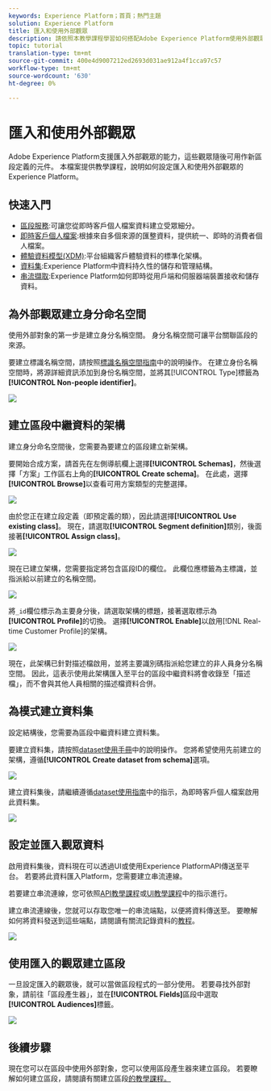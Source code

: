 ```yaml
---
keywords: Experience Platform；首頁；熱門主題
solution: Experience Platform
title: 匯入和使用外部觀眾
description: 請依照本教學課程學習如何搭配Adobe Experience Platform使用外部觀眾。
topic: tutorial
translation-type: tm+mt
source-git-commit: 400e4d9007212ed2693d031ae912a4f1cca97c57
workflow-type: tm+mt
source-wordcount: '630'
ht-degree: 0%

---
```



# 匯入和使用外部觀眾

Adobe Experience Platform支援匯入外部觀眾的能力，這些觀眾隨後可用作新區段定義的元件。 本檔案提供教學課程，說明如何設定匯入和使用外部觀眾的Experience Platform。

## 快速入門

- [區段服務](../home.md):可讓您從即時客戶個人檔案資料建立受眾細分。
- [即時客戶個人檔案](../../profile/home.md):根據來自多個來源的匯整資料，提供統一、即時的消費者個人檔案。
- [體驗資料模型(XDM)](../../xdm/home.md):平台組織客戶體驗資料的標準化架構。
- [資料集](../../catalog/datasets/overview.md):Experience Platform中資料持久性的儲存和管理結構。
- [串流擷取](../../ingestion/streaming-ingestion/overview.md):Experience Platform如何即時從用戶端和伺服器端裝置接收和儲存資料。

## 為外部觀眾建立身分命名空間

使用外部對象的第一步是建立身分名稱空間。 身分名稱空間可讓平台關聯區段的來源。

要建立標識名稱空間，請按照[標識名稱空間指南](../../identity-service/namespaces.md#manage-namespaces)中的說明操作。 在建立身份名稱空間時，將源詳細資訊添加到身份名稱空間，並將其[!UICONTROL Type]標籤為&#x200B;**[!UICONTROL Non-people identifier]**。

![](../images/tutorials/external-audiences/identity-namespace-info.png)

## 建立區段中繼資料的架構

建立身分命名空間後，您需要為要建立的區段建立新架構。

要開始合成方案，請首先在左側導航欄上選擇&#x200B;**[!UICONTROL Schemas]**，然後選擇「方案」工作區右上角的&#x200B;**[!UICONTROL Create schema]**。 在此處，選擇&#x200B;**[!UICONTROL Browse]**&#x200B;以查看可用方案類型的完整選擇。

![](../images/tutorials/external-audiences/create-schema-browse.png)

由於您正在建立段定義（即預定義的類），因此請選擇&#x200B;**[!UICONTROL Use existing class]**。 現在，請選取&#x200B;**[!UICONTROL Segment definition]**&#x200B;類別，後面接著&#x200B;**[!UICONTROL Assign class]**。

![](../images/tutorials/external-audiences/assign-class.png)

現在已建立架構，您需要指定將包含區段ID的欄位。 此欄位應標籤為主標識，並指派給以前建立的名稱空間。

![](../images/tutorials/external-audiences/mark-primary-identifier.png)

將`_id`欄位標示為主要身分後，請選取架構的標題，接著選取標示為&#x200B;**[!UICONTROL Profile]**&#x200B;的切換。 選擇&#x200B;**[!UICONTROL Enable]**&#x200B;以啟用[!DNL Real-time Customer Profile]的架構。

![](../images/tutorials/external-audiences/schema-profile.png)

現在，此架構已針對描述檔啟用，並將主要識別碼指派給您建立的非人員身分名稱空間。 因此，這表示使用此架構匯入至平台的區段中繼資料將會收錄至「描述檔」，而不會與其他人員相關的描述檔資料合併。

## 為模式建立資料集

設定結構後，您需要為區段中繼資料建立資料集。

要建立資料集，請按照[dataset使用手冊](../../catalog/datasets/user-guide.md#create)中的說明操作。 您將希望使用先前建立的架構，遵循&#x200B;**[!UICONTROL Create dataset from schema]**&#x200B;選項。

![](../images/tutorials/external-audiences/select-schema.png)

建立資料集後，請繼續遵循[dataset使用指南](../../catalog/datasets/user-guide.md#enable-profile)中的指示，為即時客戶個人檔案啟用此資料集。

![](../images/tutorials/external-audiences/dataset-profile.png)

## 設定並匯入觀眾資料

啟用資料集後，資料現在可以透過UI或使用Experience PlatformAPI傳送至平台。 若要將此資料匯入Platform，您需要建立串流連線。

若要建立串流連線，您可依照[API教學課程](../../sources/tutorials/api/create/streaming/http.md)或[UI教學課程](../../sources/tutorials/ui/create/streaming/http.md)中的指示進行。

建立串流連線後，您就可以存取您唯一的串流端點，以便將資料傳送至。 要瞭解如何將資料發送到這些端點，請閱讀有關流記錄資料的[教程](../../ingestion/tutorials/streaming-record-data.md#ingest-data)。

![](../images/tutorials/external-audiences/get-streaming-endpoint.png)

## 使用匯入的觀眾建立區段

一旦設定匯入的觀眾後，就可以當做區段程式的一部分使用。 若要尋找外部對象，請前往「區段產生器」，並在&#x200B;**[!UICONTROL Fields]**&#x200B;區段中選取&#x200B;**[!UICONTROL Audiences]**&#x200B;標籤。

![](../images/tutorials/external-audiences/external-audiences.png)

## 後續步驟

現在您可以在區段中使用外部對象，您可以使用區段產生器來建立區段。 若要瞭解如何建立區段，請閱讀有關建立區段[的教學課程。](./create-a-segment.md)